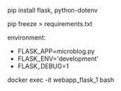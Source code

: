 pip install flask, python-dotenv

pip freeze > requirements.txt

environment: 
- FLASK_APP=microblog.py
- FLASK_ENV='development'
- FLASK_DEBUG=1

docker exec -it webapp_flask_1 bash
